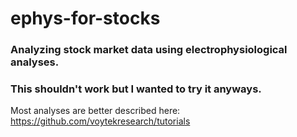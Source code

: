 # ephys-for-stocks

### Analyzing stock market data using electrophysiological analyses.

### This shouldn't work but I wanted to try it anyways.

Most analyses are better described here: https://github.com/voytekresearch/tutorials
